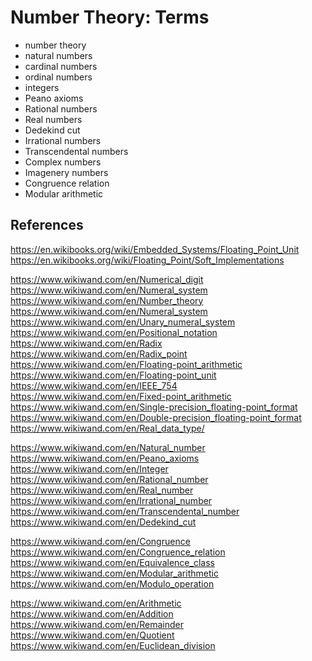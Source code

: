 # Number Theory: Terms

- number theory
- natural numbers
- cardinal numbers
- ordinal numbers
- integers
- Peano axioms
- Rational numbers
- Real numbers
- Dedekind cut
- Irrational numbers
- Transcendental numbers
- Complex numbers
- Imagenery numbers
- Congruence relation
- Modular arithmetic



## References

https://en.wikibooks.org/wiki/Embedded_Systems/Floating_Point_Unit
https://en.wikibooks.org/wiki/Floating_Point/Soft_Implementations


https://www.wikiwand.com/en/Numerical_digit
https://www.wikiwand.com/en/Numeral_system
https://www.wikiwand.com/en/Number_theory
https://www.wikiwand.com/en/Numeral_system
https://www.wikiwand.com/en/Unary_numeral_system
https://www.wikiwand.com/en/Positional_notation
https://www.wikiwand.com/en/Radix
https://www.wikiwand.com/en/Radix_point
https://www.wikiwand.com/en/Floating-point_arithmetic
https://www.wikiwand.com/en/Floating-point_unit
https://www.wikiwand.com/en/IEEE_754
https://www.wikiwand.com/en/Fixed-point_arithmetic
https://www.wikiwand.com/en/Single-precision_floating-point_format
https://www.wikiwand.com/en/Double-precision_floating-point_format
https://www.wikiwand.com/en/Real_data_type/

https://www.wikiwand.com/en/Natural_number
https://www.wikiwand.com/en/Peano_axioms
https://www.wikiwand.com/en/Integer
https://www.wikiwand.com/en/Rational_number
https://www.wikiwand.com/en/Real_number
https://www.wikiwand.com/en/Irrational_number
https://www.wikiwand.com/en/Transcendental_number
https://www.wikiwand.com/en/Dedekind_cut

https://www.wikiwand.com/en/Congruence
https://www.wikiwand.com/en/Congruence_relation
https://www.wikiwand.com/en/Equivalence_class
https://www.wikiwand.com/en/Modular_arithmetic
https://www.wikiwand.com/en/Modulo_operation

https://www.wikiwand.com/en/Arithmetic
https://www.wikiwand.com/en/Addition
https://www.wikiwand.com/en/Remainder
https://www.wikiwand.com/en/Quotient
https://www.wikiwand.com/en/Euclidean_division